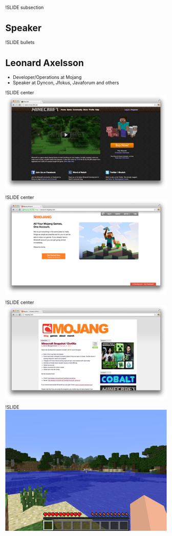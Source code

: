 !SLIDE subsection
# Speaker

!SLIDE bullets
# Leonard Axelsson
* Developer/Operations at Mojang
* Speaker at Dyncon, Jfokus, Javaforum and others

!SLIDE center
![background](minecraft.net.png)

!SLIDE center
![background](account.png)

!SLIDE center
![background](mojang.com.png)

!SLIDE
![background](minecraft-game.png)
